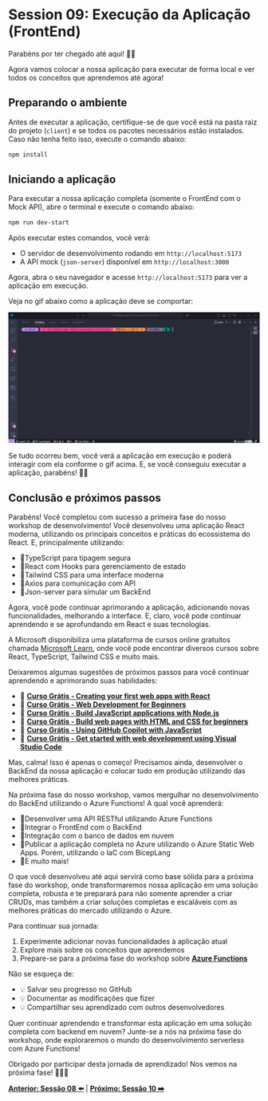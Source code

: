 # Session 09: Execução da Aplicação (FrontEnd)

Parabéns por ter chegado até aqui! 🎉🥳

Agora vamos colocar a nossa aplicação para executar de forma local e ver todos os conceitos que aprendemos até agora!

## Preparando o ambiente

Antes de executar a aplicação, certifique-se de que você está na pasta raiz do projeto (`client`) e se todos os pacotes necessários estão instalados. Caso não tenha feito isso, execute o comando abaixo:

```bash
npm install
```

## Iniciando a aplicação

Para executar a nossa aplicação completa (somente o FrontEnd com o Mock API), abre o terminal e execute o comando abaixo:

```bash
npm run dev-start
```

Após executar estes comandos, você verá:

- O servidor de desenvolvimento rodando em `http://localhost:5173`
- A API mock (`json-server`) disponível em `http://localhost:3000`

Agora, abra o seu navegador e acesse `http://localhost:5173` para ver a aplicação em execução.

Veja no gif abaixo como a aplicação deve se comportar:

![Aplicação em execução](../images/final-project-part-01.gif)

Se tudo ocorreu bem, você verá a aplicação em execução e poderá interagir com ela conforme o gif acima. E, se você conseguiu executar a aplicação, parabéns! 🎉🥳


## Conclusão e próximos passos

Parabéns! Você completou com sucesso a primeira fase do nosso workshop de desenvolvimento! Você desenvolveu uma aplicação React moderna, utilizando os principais conceitos e práticas do ecossistema do React. E, principalmente utilizando:

- 🔹TypeScript para tipagem segura
- 🔹React com Hooks para gerenciamento de estado
- 🔹Tailwind CSS para uma interface moderna
- 🔹Axios para comunicação com API
- 🔹Json-server para simular um BackEnd

Agora, você pode continuar aprimorando a aplicação, adicionando novas funcionalidades, melhorando a interface. E, claro, você pode continuar aprendendo e se aprofundando em React e suas tecnologias. 

A Microsoft disponibiliza uma plataforma de cursos online gratuitos chamada [Microsoft Learn](https://learn.microsoft.com/?WT.mc_id=javascript-00000-gllemos), onde você pode encontrar diversos cursos sobre React, TypeScript, Tailwind CSS e muito mais.

Deixaremos algumas sugestões de próximos passos para você continuar aprendendo e aprimorando suas habilidades:

- 📌 **[Curso Grátis - Creating your first web apps with React](https://learn.microsoft.com/training/paths/react/?WT.mc_id=javascript-00000-gllemos)**
- 📌 **[Curso Grátis - Web Development for Beginners](https://learn.microsoft.com/training/paths/web-development-101/?WT.mc_id=javascript-00000-gllemos)**
- 📌 **[Curso Grátis - Build JavaScript applications with Node.js](https://learn.microsoft.com/training/paths/build-javascript-applications-nodejs/?WT.mc_id=javascript-00000-gllemos)**
- 📌 **[Curso Grátis - Build web pages with HTML and CSS for beginners](https://learn.microsoft.com/training/paths/build-web-pages-html-css-for-beginners/?WT.mc_id=javascript-00000-gllemos)**
- 📌 **[Curso Grátis - Using GitHub Copilot with JavaScript](https://learn.microsoft.com/training/modules/introduction-copilot-javascript/?WT.mc_id=javascript-00000-gllemos)**
- 📌 **[Curso Grátis - Get started with web development using Visual Studio Code](https://learn.microsoft.com/training/modules/get-started-with-web-development/?WT.mc_id=javascript-00000-gllemos)**

Mas, calma! Isso é apenas o começo! Precisamos ainda, desenvolver o BackEnd da nossa aplicação e colocar tudo em produção utilizando das melhores práticas.

Na próxima fase do nosso workshop, vamos mergulhar no desenvolvimento do BackEnd utilizando o Azure Functions! A qual você aprenderá:

- 🔹Desenvolver uma API RESTful utilizando Azure Functions
- 🔹Integrar o FrontEnd com o BackEnd
- 🔹Integração com o banco de dados em nuvem
- 🔹Publicar a aplicação completa no Azure utilizando o Azure Static Web Apps. Porém, utilizando o IaC com BicepLang
- 🔹E muito mais!

O que você desenvolveu até aqui servirá como base sólida para a próxima fase do workshop, onde transformaremos nossa aplicação em uma solução completa, robusta e te preparará para não somente aprender a criar CRUDs, mas também a criar soluções completas e escaláveis com as melhores práticas do mercado utilizando o Azure.

Para continuar sua jornada:

1. Experimente adicionar novas funcionalidades à aplicação atual
2. Explore mais sobre os conceitos que aprendemos
3. Prepare-se para a próxima fase do workshop sobre **[Azure Functions](https://learn.microsoft.com/training/modules/explore-azure-functions/?WT.mc_id=javascript-00000-gllemos)**

Não se esqueça de:

- 💡 Salvar seu progresso no GitHub
- 💡 Documentar as modificações que fizer
- 💡 Compartilhar seu aprendizado com outros desenvolvedores

Quer continuar aprendendo e transformar esta aplicação em uma solução completa com backend em nuvem? Junte-se a nós na próxima fase do workshop, onde exploraremos o mundo do desenvolvimento serverless com Azure Functions!

Obrigado por participar desta jornada de aprendizado! Nos vemos na próxima fase! 🚀🚀🚀

**[Anterior: Sessão 08 ⬅️](08-session.md)** | **[Próximo: Sessão 10 ➡️](10-session.md)**